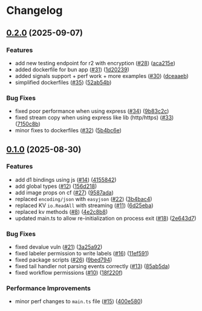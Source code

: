 # Changelog

## [0.2.0](https://github.com/Darckfast/workers-go/compare/v0.1.0...v0.2.0) (2025-09-07)


### Features

* add new testing endpoint for r2 with encryption ([#28](https://github.com/Darckfast/workers-go/issues/28)) ([aca215e](https://github.com/Darckfast/workers-go/commit/aca215e9a4be51c3446fe7112844ebd310f3ca69))
* added dockerfile for bun app ([#31](https://github.com/Darckfast/workers-go/issues/31)) ([1d20239](https://github.com/Darckfast/workers-go/commit/1d202393356ded7d5bd79050fa0fa4fd7ab4edf0))
* added signals support + perf work + more examples ([#30](https://github.com/Darckfast/workers-go/issues/30)) ([dceaaeb](https://github.com/Darckfast/workers-go/commit/dceaaeb87e4bb03dc6abb638e2940eebf97e601f))
* simplified dockerfiles ([#35](https://github.com/Darckfast/workers-go/issues/35)) ([52ab54b](https://github.com/Darckfast/workers-go/commit/52ab54bd2c26910c7e14a508281f6283b626822e))


### Bug Fixes

* fixed poor performance when using express ([#34](https://github.com/Darckfast/workers-go/issues/34)) ([9b83c2c](https://github.com/Darckfast/workers-go/commit/9b83c2c962564e29ff3ef1bf9edc8b15d60cf8e9))
* fixed stream copy when using express like lib (http/https) ([#33](https://github.com/Darckfast/workers-go/issues/33)) ([7150c8b](https://github.com/Darckfast/workers-go/commit/7150c8b6358b258e2f549c8fdaad5fd3c3485103))
* minor fixes to dockerfiles ([#32](https://github.com/Darckfast/workers-go/issues/32)) ([5b4bc6e](https://github.com/Darckfast/workers-go/commit/5b4bc6e898bcea8c0c2c34932279da882c5f5b54))

## [0.1.0](https://github.com/Darckfast/workers-go/compare/v0.0.4...v0.1.0) (2025-08-30)


### Features

* add d1 bindings using js ([#14](https://github.com/Darckfast/workers-go/issues/14)) ([4155842](https://github.com/Darckfast/workers-go/commit/41558426dfe50bd6f2e521ae2785730477fe82fa))
* add global types ([#12](https://github.com/Darckfast/workers-go/issues/12)) ([156d218](https://github.com/Darckfast/workers-go/commit/156d2185f74990563298908936cbcd5206238444))
* add image props on cf ([#27](https://github.com/Darckfast/workers-go/issues/27)) ([9587ada](https://github.com/Darckfast/workers-go/commit/9587adaedc5b277266d3726faf3ec77a20d9152f))
* replaced `encoding/json` with `easyjson` ([#22](https://github.com/Darckfast/workers-go/issues/22)) ([3b4bac4](https://github.com/Darckfast/workers-go/commit/3b4bac42b149086356c3f4b3d84355c30569e982))
* replaced KV `io.ReadAll` with streaming ([#11](https://github.com/Darckfast/workers-go/issues/11)) ([6d25eba](https://github.com/Darckfast/workers-go/commit/6d25eba6a1502d9364edd6b65fbf538fbd74b4b0))
* replaced kv methods ([#8](https://github.com/Darckfast/workers-go/issues/8)) ([4e2c8b8](https://github.com/Darckfast/workers-go/commit/4e2c8b89591b508d369bac3c82ea24543a63727b))
* updated main.ts to allow re-initialization on process exit ([#18](https://github.com/Darckfast/workers-go/issues/18)) ([2e643d7](https://github.com/Darckfast/workers-go/commit/2e643d7ddc6c0b5d6fa13ac3b6caa4776ea63443))


### Bug Fixes

* fixed devalue vuln ([#21](https://github.com/Darckfast/workers-go/issues/21)) ([3a25a92](https://github.com/Darckfast/workers-go/commit/3a25a9298ff40a6c02870c2e6a48ac1436a55850))
* fixed labeler permission to write labels ([#16](https://github.com/Darckfast/workers-go/issues/16)) ([11ef591](https://github.com/Darckfast/workers-go/commit/11ef59112bddc972cf3224b1d6b575763d445041))
* fixed package scripts ([#26](https://github.com/Darckfast/workers-go/issues/26)) ([9bed794](https://github.com/Darckfast/workers-go/commit/9bed7947da8170dba5de9d86ec61c96d10fab943))
* fixed tail handler not parsing events correctly ([#13](https://github.com/Darckfast/workers-go/issues/13)) ([85ab5da](https://github.com/Darckfast/workers-go/commit/85ab5dab6d26e866ac88017f68d51845bf24f402))
* fixed workflow permissions ([#10](https://github.com/Darckfast/workers-go/issues/10)) ([18f220f](https://github.com/Darckfast/workers-go/commit/18f220ff2dd004d0d99d000b569e3820ef181a46))


### Performance Improvements

* minor perf changes to `main.ts` file ([#15](https://github.com/Darckfast/workers-go/issues/15)) ([400e580](https://github.com/Darckfast/workers-go/commit/400e580aba64cf9c8d7958b2f9a15ded21142529))
